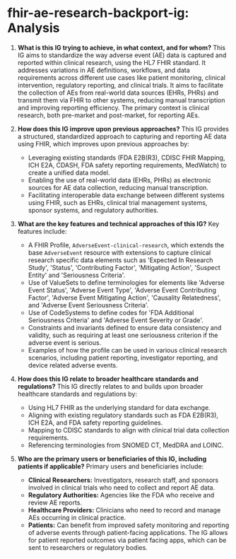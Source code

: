 # fhir-ae-research-backport-ig: Analysis

1.  **What is this IG trying to achieve, in what context, and for whom?**
    This IG aims to standardize the way adverse event (AE) data is captured and reported within clinical research, using the HL7 FHIR standard. It addresses variations in AE definitions, workflows, and data requirements across different use cases like patient monitoring, clinical intervention, regulatory reporting, and clinical trials. It aims to facilitate the collection of AEs from real-world data sources (EHRs, PHRs) and transmit them via FHIR to other systems, reducing manual transcription and improving reporting efficiency. The primary context is clinical research, both pre-market and post-market, for reporting AEs.

2.  **How does this IG improve upon previous approaches?**
    This IG provides a structured, standardized approach to capturing and reporting AE data using FHIR, which improves upon previous approaches by:
    *   Leveraging existing standards (FDA E2B(R3), CDISC FHIR Mapping, ICH E2A, CDASH, FDA safety reporting requirements, MedWatch) to create a unified data model.
    *   Enabling the use of real-world data (EHRs, PHRs) as electronic sources for AE data collection, reducing manual transcription.
    *   Facilitating interoperable data exchange between different systems using FHIR, such as EHRs, clinical trial management systems, sponsor systems, and regulatory authorities.

3.  **What are the key features and technical approaches of this IG?**
    Key features include:
    *   A FHIR Profile, `AdverseEvent-clinical-research`, which extends the base `AdverseEvent` resource with extensions to capture clinical research specific data elements such as 'Expected In Research Study', 'Status', 'Contributing Factor', 'Mitigating Action', 'Suspect Entity' and 'Seriousness Criteria'.
    *   Use of ValueSets to define terminologies for elements like 'Adverse Event Status', 'Adverse Event Type', 'Adverse Event Contributing Factor', 'Adverse Event Mitigating Action', 'Causality Relatedness', and 'Adverse Event Seriousness Criteria'.
    *   Use of CodeSystems to define codes for 'FDA Additional Seriousness Criteria' and 'Adverse Event Severity or Grade'.
    *   Constraints and invariants defined to ensure data consistency and validity, such as requiring at least one seriousness criterion if the adverse event is serious.
    *   Examples of how the profile can be used in various clinical research scenarios, including patient reporting, investigator reporting, and device related adverse events.

4.  **How does this IG relate to broader healthcare standards and regulations?**
    This IG directly relates to and builds upon broader healthcare standards and regulations by:
    *   Using HL7 FHIR as the underlying standard for data exchange.
    *   Aligning with existing regulatory standards such as FDA E2B(R3), ICH E2A, and FDA safety reporting guidelines.
    *   Mapping to CDISC standards to align with clinical trial data collection requirements.
    *   Referencing terminologies from SNOMED CT, MedDRA and LOINC.

5.  **Who are the primary users or beneficiaries of this IG, including patients if applicable?**
    Primary users and beneficiaries include:
    *   **Clinical Researchers:** Investigators, research staff, and sponsors involved in clinical trials who need to collect and report AE data.
    *   **Regulatory Authorities:** Agencies like the FDA who receive and review AE reports.
    *   **Healthcare Providers:** Clinicians who need to record and manage AEs occurring in clinical practice.
    *   **Patients:** Can benefit from improved safety monitoring and reporting of adverse events through patient-facing applications. The IG allows for patient reported outcomes via patient facing apps, which can be sent to researchers or regulatory bodies.

